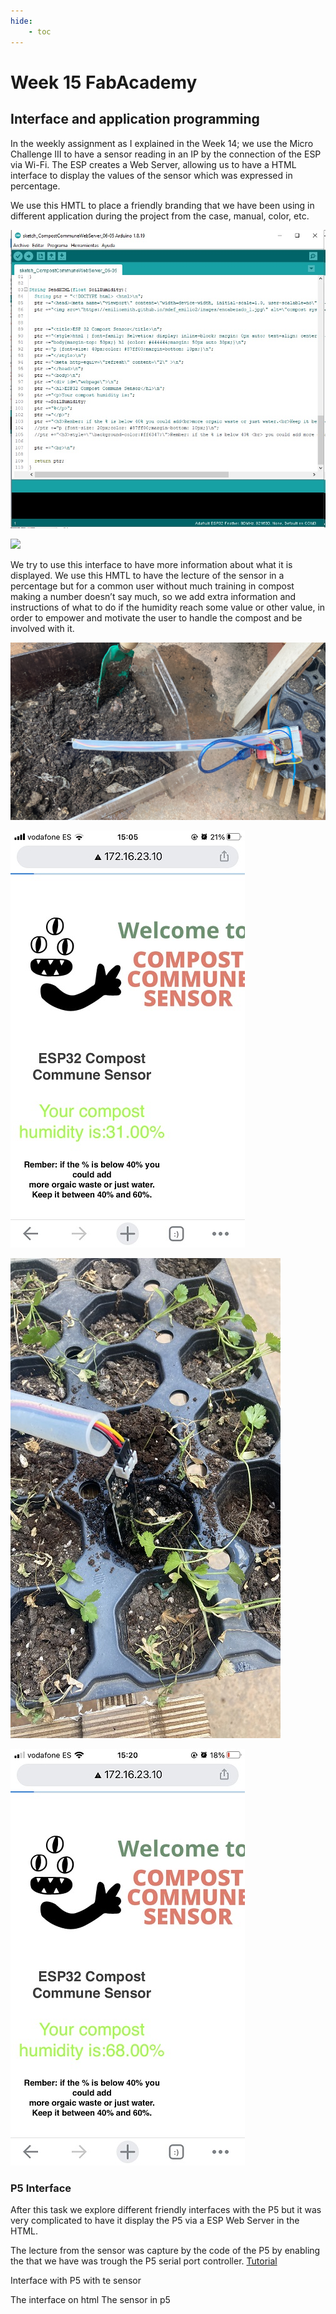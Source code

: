 ```yaml
---
hide:
    - toc
---
```


# Week 15 FabAcademy

## Interface and application programming


In the weekly assignment as I explained in the Week 14; we use the Micro Challenge III to have a sensor reading in an IP by the connection of the ESP via Wi-Fi.
The ESP creates a Web Server, allowing us to have a HTML interface to display the values of the sensor which was expressed in percentage.

We use this HMTL to place a friendly branding that we have been using in different application during the project from the case, manual, color, etc.

![](../images/W8_4.jpg)

![](../images/W8_5.gif)

We try to use this interface to have more information about what it is displayed. We use this HMTL to have the lecture of the sensor in a percentage but for a common user without much training in compost making a number doesn’t say much, so we add extra information and instructions of what to do if the humidity reach some value or other value, in order to empower and motivate the user to handle the compost and be involved with it.

![](../images/W10_3.JPG)

![](../images/W15_1.jpg)

![](../images/W15_3.jpg)

![](../images/W15_2.jpg)


### P5 Interface

After this task we explore different friendly interfaces with the P5 but it was very complicated to have it display the P5 via a ESP Web Server in the HTML.

The lecture from the sensor was capture by the code of the P5 by enabling the that we have was trough the P5 serial port controller.
[Tutorial](https://hackmd.io/9ha1FspPTlihjdzS5vsYYg?view)

Interface with P5 with te sensor



The interface on html
The sensor in p5
